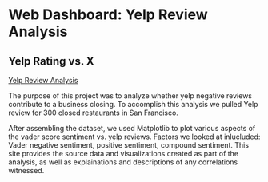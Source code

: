 # Web Dashboard: Yelp Review Analysis
## Yelp Rating vs. X

[Yelp Review Analysis](https://shanegela.github.io/DataAnalytics/WebDashboard/)

The purpose of this project was to analyze whether yelp negative reviews contribute to a business closing. To accomplish this analysis we pulled Yelp review for 300 closed restaurants in San Francisco. 

After assembling the dataset, we used Matplotlib to plot various aspects of the vader score sentiment vs. yelp reviews. Factors we looked at inlucluded: Vader negative sentiment, positive sentiment, compound sentiment. This site provides the source data and visualizations created as part of the analysis, as well as explainations and descriptions of any correlations witnessed.
